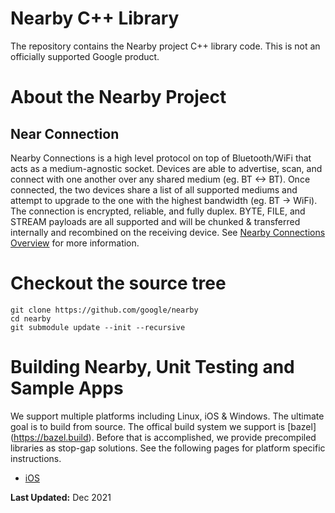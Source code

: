# Nearby C++ Library

The repository contains the Nearby project C++ library code. This is not an
officially supported Google product.

# About the Nearby Project

## Near Connection
Nearby Connections is a high level protocol on top of Bluetooth/WiFi that acts
as a medium-agnostic socket. Devices are able to advertise, scan, and connect
with one another over any shared medium (eg. BT <-> BT).
Once connected, the two devices share a list of all supported mediums and
attempt to upgrade to the one with the highest bandwidth (eg. BT -> WiFi).
The connection is encrypted, reliable, and fully duplex. BYTE, FILE, and STREAM
payloads are all supported and will be chunked & transferred internally and
recombined on the receiving device.
See [Nearby Connections Overview](https://developers.google.com/nearby/connections/overview)
for more information.

# Checkout the source tree

```shell
git clone https://github.com/google/nearby
cd nearby
git submodule update --init --recursive
```

# Building Nearby, Unit Testing and Sample Apps
We support multiple platforms including Linux, iOS & Windows. The ultimate goal
is to build from source. The offical build system we support is
[bazel] (https://bazel.build). Before that is accomplished, we provide
precompiled libraries as stop-gap solutions. See the following pages for
platform specific instructions.

* [iOS](https://github.com/google/nearby/blob/master/docs/ios_build.md)


**Last Updated:** Dec 2021
